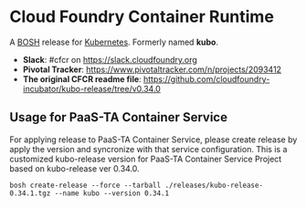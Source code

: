 # Cloud Foundry Container Runtime
A [BOSH](http://bosh.io/) release for [Kubernetes](http://kubernetes.io).  Formerly named **kubo**.

- **Slack**: #cfcr on https://slack.cloudfoundry.org
- **Pivotal Tracker**: https://www.pivotaltracker.com/n/projects/2093412
- **The original CFCR readme file**: https://github.com/cloudfoundry-incubator/kubo-release/tree/v0.34.0


<!-- vscode-markdown-toc-config
	numbering=true
	autoSave=true
	/vscode-markdown-toc-config -->
<!-- /vscode-markdown-toc -->

## <a name='UsagePaasta'></a>Usage for PaaS-TA Container Service

For applying release to PaaS-TA Container Service, please create release by apply the version and syncronize with that service configuration.
This is a customized kubo-release version for PaaS-TA Container Service Project based on kubo-release ver 0.34.0.

`bosh create-release --force --tarball ./releases/kubo-release-0.34.1.tgz --name kubo --version 0.34.1`
